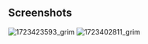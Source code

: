## Screenshots
![1723423593_grim](https://github.com/user-attachments/assets/077e56bc-060d-4324-9358-e17392d6eb8b)
![1723402811_grim](https://github.com/user-attachments/assets/126b12d0-2896-4791-b2ec-9e9d027c070b)
